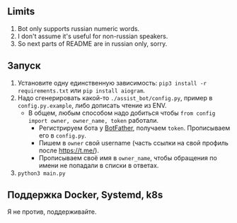## Limits

1. Bot only supports russian numeric words.
2. I don't assume it's useful for non-russian speakers.
3. So next parts of README are in russian only, sorry.

## Запуск

1. Установите одну единственную зависимость: `pip3 install -r requirements.txt` или `pip install aiogram`.
2. Надо сгенерировать какой-то `./assist_bot/config.py`, пример в `config.py.example`, либо дописать чтение из ENV.
   - В общем, любым способом надо добиться чтобы `from config import owner, owner_name, token` работали.
     - Регистрируем бота у [BotFather](https://t.me/BotFather), получаем `token`. Прописываем его в `config.py`. 
     - Пишем в `owner` свой username (часть ссылки на свой профиль после https://t.me/).
     - Прописываем своё имя в `owner_name`, чтобы обращения по имени не попадали в списки в ответах.
3. `python3 main.py`

## Поддержка Docker, Systemd, k8s

Я не против, поддерживайте.
